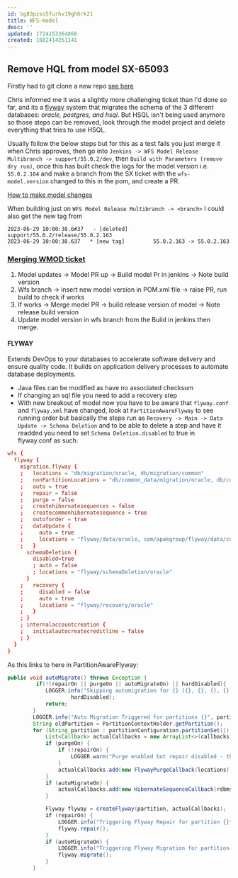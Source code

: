 ```yaml
---
id: bg83pzso5furhv19gh6rk21
title: WFS-model
desc: ''
updated: 1724153364866
created: 1682414261141
---
```

## Remove HQL from model SX-65093
Firstly had to git clone a new repo [see here](https://bitbucket.apak.delivery/projects/BRK/repos/wfs-model/browse?at=refs%2Fheads%2Fsupport%2F55.0.2%2Fdev)

Chris informed me it was a slightly more challenging ticket than I'd done so far, and its a [flyway](https://flywaydb.org/) system that migrates the schema of the 3 different databases: *oracle, postgres, and hsql*. But HSQL isn't being used anymore so those steps can be removed, look through the model project and delete everything that tries to use HSQL.

Usually follow the below steps but for this as a test fails you just merge it when Chris approves, then go into `Jenkins -> WFS Model Release Multibranch -> support/55.0.2/dev`, then `Build with Parameters (remove dry run)`, once this has built check the logs for the model version i.e. `55.0.2.164` and make a branch from the SX ticket with the `wfs-model.version` changed to this in the pom, and create a PR.

[How to make model changes](https://confluence.apak.com/live/pages/viewpage.action?pageId=29145650)

When building just on `WFS Model Release Multibranch -> <branch>` I could also get the new tag from
```
2023-06-29 10:00:38.6#37   - [deleted]         support/55.0.2/release/55.0.2.163
2023-06-29 10:00:38.637   * [new tag]         55.0.2.163 -> 55.0.2.163
```


### [Merging WMOD ticket](https://confluence.apak.com/live/pages/viewpage.action?pageId=29145650)
1. Model updates -> Model PR up -> Build model Pr in jenkins -> Note build version
2. Wfs branch -> insert new model version in POM.xml file -> raise PR, run build to check if works
3. If works -> Merge model PR -> build release version of model -> Note release build version
4. Update model version in wfs branch from the Build in jenkins then merge.


#### FLYWAY
Extends DevOps to your databases to accelerate software delivery and ensure quality code. 
It builds on application delivery processes to automate database deployments.

- Java files can be modified as have no associated checksum
- If changing an sql file you need to add a recovery step
- With new breakout of model now you have to be aware that `flyway.conf` and `flyway.xml` have changed, look at `PartitionAwareFlyway` to see running order but basically the steps run as `Recovery -> Main -> Data Update -> Schema Deletion` and to be able to delete a step and have it readded you need to set `Schema Deletion.disabled` to true in flyway.conf as such:
```conf
wfs {
  flyway {
	migration.flyway {
	;   locations = "db/migration/oracle, db/migration/common"
	;   nonPartitionLocations = "db/common_data/migration/oracle, db/common_data/migration/common"
	;   auto = true
	;   repair = false
	;   purge = false
	;   createhibernatesequences = false
	;   createcommonhibernatesequence = true
	;   outoforder = true
    ;   dataUpdate {
    ;     auto = true
    ;     locations = "flyway/data/oracle, com/apakgroup/flyway/data/common"
    ;   }
      schemaDeletion {
        disabled=true
        ; auto = false
        ; locations = "flyway/schemaDeletion/oracle"
      }
    ;   recovery {
    ;     disabled = false
    ;     auto = true
    ;     locations = "flyway/recovery/oracle"
    ;   }
    ; }
	; internalaccountcreation {
	;   initialautocreatecreditline = false
	; }
  }
}
```
As this links to here in PartitionAwareFlyway:
```java
public void autoMigrate() throws Exception {
         if(!(repairOn || purgeOn || autoMigrateOn) || hardDisabled){
            LOGGER.info("Skipping automigration for {} ({}, {}, {}, {})", beanName, repairOn, purgeOn, autoMigrateOn,
                    hardDisabled);
            return;
        }
        LOGGER.info("Auto Migration Triggered for partitions {}", partitionConfiguration.partitionSet());
        String oldPartition = PartitionContextHolder.getPartition();
        for (String partition : partitionConfiguration.partitionSet()) {
            List<Callback> actualCallbacks = new ArrayList<>(callbacks);
            if (purgeOn) {
                if (!repairOn) {
                    LOGGER.warn("Purge enabled but repair disabled - this results in no actual invocations");
                }
                actualCallbacks.add(new FlywayPurgeCallback(locations));
            }
            if (autoMigrateOn) {
                actualCallbacks.add(new HibernateSequenceCallback(rdbms, dialect, partitionConfiguration));
            }

            Flyway flyway = createFlyway(partition, actualCallbacks);
            if (repairOn) {
                LOGGER.info("Triggering Flyway Repair for partition {}", partition);
                flyway.repair();
            }
            if (autoMigrateOn) {
                LOGGER.info("Triggering Flyway Migration for partition {}", partition);
                flyway.migrate();
            }
        }
```